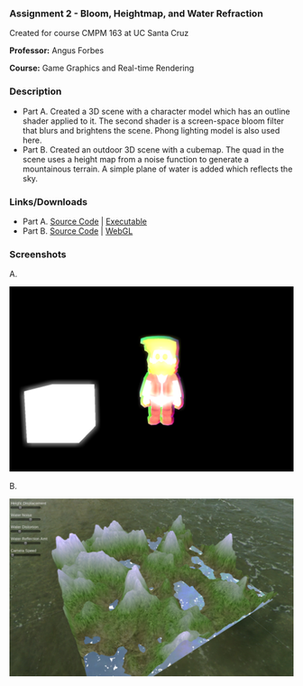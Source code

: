### Assignment 2 - Bloom, Heightmap, and Water Refraction

Created for course CMPM 163 at UC Santa Cruz

**Professor:** Angus Forbes

**Course:** Game Graphics and Real-time Rendering

### Description

- Part A.  Created a 3D scene with a character model which has an outline shader applied to it. The second shader is a screen-space bloom filter that blurs and brightens the scene. Phong lighting model is also used here.
- Part B.  Created an outdoor 3D scene with a cubemap. The quad in the scene uses a height map from a noise function to generate a mountainous terrain. A simple plane of water is added which reflects the sky.

### Links/Downloads

- Part A. [Source Code](https://github.com/wchunl/CM163/tree/master/asg2/Hw2-A_src) | [Executable](https://github.com/wchunl/CM163/tree/master/asg2/Hw2-A)
- Part B. [Source Code](https://github.com/wchunl/CM163/tree/master/asg2/Hw2-B_src) | [WebGL](https://wchunl.github.io/CM163/asg2/Hw2-B/index.html)

### Screenshots

A.

![Hw1-A](./Hw2-A_screenshot.png)

B.

![Hw1-B](./Hw2-B_screenshot.png)